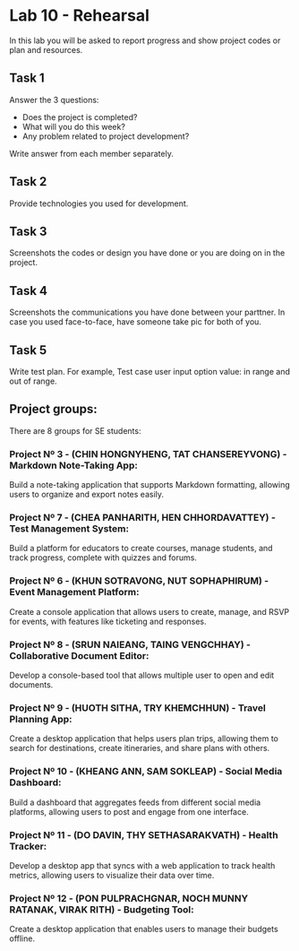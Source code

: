 # Lab 10 - Rehearsal
In this lab you will be asked to report progress and show project codes or plan and resources.

## Task 1
Answer the 3 questions:
 - Does the project is completed?
 - What will you do this week?
 - Any problem related to project development?

Write answer from each member separately.

## Task 2
Provide technologies you used for development.

## Task 3
Screenshots the codes or design you have done or you are doing on in the project.

## Task 4
Screenshots the communications you have done between your parttner. In case you used face-to-face, have someone take pic for both of you.

## Task 5
Write test plan. For example, Test case user input option value: in range and out of range.


## Project groups:
There are 8 groups for SE students:

### Project Nº 3 - (CHIN HONGNYHENG, TAT CHANSEREYVONG) - **Markdown Note-Taking App**: 
Build a note-taking application that supports Markdown formatting, allowing users to organize and export notes easily. 

### Project Nº 7 - (CHEA PANHARITH, HEN CHHORDAVATTEY) - **Test Management System**: 
Build a platform for educators to create courses, manage students, and track progress, complete with quizzes and forums. 

### Project Nº 6 - (KHUN SOTRAVONG, NUT SOPHAPHIRUM) - **Event Management Platform**: 
Create a console application that allows users to create, manage, and RSVP for events, with features like ticketing and responses.

### Project Nº 8 - (SRUN NAIEANG, TAING VENGCHHAY) - **Collaborative Document Editor**: 
Develop a console-based tool that allows multiple user to open and edit documents. 

### Project Nº 9 - (HUOTH SITHA, TRY KHEMCHHUN) - **Travel Planning App**: 
Create a desktop application that helps users plan trips, allowing them to search for destinations, create itineraries, and share plans with others.

### Project Nº 10 - (KHEANG ANN, SAM SOKLEAP) - **Social Media Dashboard**: 
Build a dashboard that aggregates feeds from different social media platforms, allowing users to post and engage from one interface.

### Project Nº 11 - (DO DAVIN, THY SETHASARAKVATH) - **Health Tracker**: 
Develop a desktop app that syncs with a web application to track health metrics, allowing users to visualize their data over time. 

### Project Nº 12 - (PON PULPRACHGNAR, NOCH MUNNY RATANAK, VIRAK RITH) - **Budgeting Tool**: 
Create a desktop application that enables users to manage their budgets offline. 